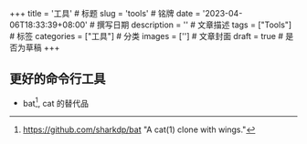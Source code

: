 +++
title = '工具' # 标题
slug = 'tools' # 铭牌
date = '2023-04-06T18:33:39+08:00' # 撰写日期 
description = '' # 文章描述
tags = ["Tools"] # 标签
categories = ["工具"] # 分类
images = [''] # 文章封面
draft = true # 是否为草稿
+++

## 更好的命令行工具

- bat[^bat], cat 的替代品

[^bat]: https://github.com/sharkdp/bat "A cat(1) clone with wings."


